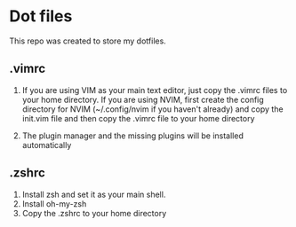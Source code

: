 
# Dot files

This repo was created to store my dotfiles. 

## .vimrc

1. If you are using VIM as your main text editor, just copy the .vimrc files
to your home directory.
If you are using NVIM, first create the config directory for NVIM 
(~/.config/nvim if you haven't already) and copy the init.vim file and then 
copy the .vimrc file to your home directory

2. The plugin manager and the missing plugins will be installed automatically

## .zshrc
1. Install zsh and set it as your main shell.
2. Install oh-my-zsh
3. Copy the .zshrc to your home directory
